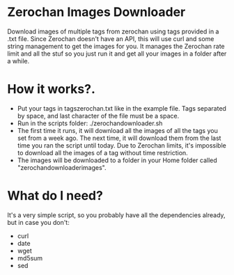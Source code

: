 # Zerochan Images Downloader
Download images of multiple tags from zerochan using tags provided in a .txt file.
Since Zerochan doesn't have an API, this will use curl and some string management to get the images for you.
It manages the Zerochan rate limit and all the stuf so you just run it and get all your images in a folder after a while.

# How it works?.

- Put your tags in tagszerochan.txt like in the example file. Tags separated by space, and last character of the file must be a space.
- Run in the scripts folder: ./zerochandownloader.sh
- The first time it runs, it will download all the images of all the tags you set from a week ago. The next time, it will download them from the last time you ran the script until today. Due to Zerochan limits, it's impossible to download all the images of a tag without time restriction.
- The images will be downloaded to a folder in your Home folder called "zerochandownloaderimages".

# What do I need?
It's a very simple script, so you probably have all the dependencies already, but in case you don't:

- curl
- date
- wget
- md5sum
- sed
